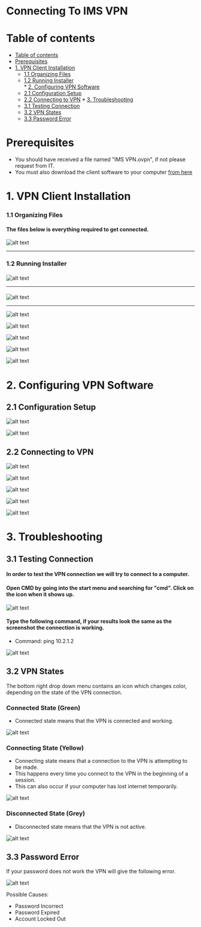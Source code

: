 # Connecting To IMS VPN
<!-- https://github.com/adam-p/markdown-here/wiki/Markdown-Cheatsheet -->
# Table of contents
<!--ts-->
   * [Table of contents](#table-of-contents)
   * [Prerequisites](#prerequisites)
   * [1. VPN Client Installation](#1-vpn-client-installation)
      * [1.1 Organizing Files](#11-organizing-files)   
      * [1.2 Running Installer](#12-running-installer)   
    * [2. Configuring VPN Software](#2-configuring-vpn-software)
      * [2.1 Configuration Setup](#21-configuration-setup)   
      * [2.2 Connecting to VPN](#22-connecting-to-vpn)
    * [3. Troubleshooting](#3-troubleshooting)
      * [3.1 Testing Connection](#31-testing-connection)   
      * [3.2 VPN States](#32-vpn-states)
      * [3.3 Password Error](#33-password-error)
    
<!--te-->

# Prerequisites

* You should have received a file named "IMS VPN.ovpn", if not please request from IT.
* You must also download the client software to your computer [from here](https://github.com/NetOpsSupport/IMS-VPN/releases/download/1/VPN-Installer.exe)

# 1. VPN Client Installation

### 1.1 Organizing Files

#### The files below is everything required to get connected.
![alt text](https://github.com/NetOpsSupport/IMS-VPN/blob/master/OrgFiles-01.PNG)
***

### 1.2 Running Installer

####
![alt text](https://github.com/NetOpsSupport/IMS-VPN/blob/master/Install-01.PNG)
***

####
![alt text](https://github.com/NetOpsSupport/IMS-VPN/blob/master/Install-02.PNG)
***

![alt text](https://github.com/NetOpsSupport/IMS-VPN/blob/master/Install-03.PNG)

![alt text](https://github.com/NetOpsSupport/IMS-VPN/blob/master/Install-04.PNG)

![alt text](https://github.com/NetOpsSupport/IMS-VPN/blob/master/Install-05.PNG)

![alt text](https://github.com/NetOpsSupport/IMS-VPN/blob/master/Install-06.PNG)

![alt text](https://github.com/NetOpsSupport/IMS-VPN/blob/master/Install-07.PNG)

# 2. Configuring VPN Software

## 2.1 Configuration Setup


![alt text](https://github.com/NetOpsSupport/IMS-VPN/blob/master/Config-01.PNG)

![alt text](https://github.com/NetOpsSupport/IMS-VPN/blob/master/Config-02.PNG)


## 2.2 Connecting to VPN

![alt text](https://github.com/NetOpsSupport/IMS-VPN/blob/master/Config-03.PNG)

![alt text](https://github.com/NetOpsSupport/IMS-VPN/blob/master/Config-04.PNG)

![alt text](https://github.com/NetOpsSupport/IMS-VPN/blob/master/Config-05.PNG)

![alt text](https://github.com/NetOpsSupport/IMS-VPN/blob/master/Config-06.PNG)

![alt text](https://github.com/NetOpsSupport/IMS-VPN/blob/master/Config-07.PNG)

# 3. Troubleshooting

## 3.1 Testing Connection

#### In order to test the VPN connection we will try to connect to a computer.

#### Open CMD by going into the start menu and searching for "cmd". Click on the icon when it shows up.

![alt text](https://github.com/NetOpsSupport/IMS-VPN/blob/master/Trouble-01.png)

#### Type the following command, if your results look the same as the screenshot the connection is working.
* Command: ping 10.2.1.2

![alt text](https://github.com/NetOpsSupport/IMS-VPN/blob/master/Trouble-02.png)

## 3.2 VPN States

The bottom right drop down menu contains an icon which changes color, depending on the state of the VPN connection.

### Connected State (Green)

* Connected state means that the VPN is connected and working.

![alt text](https://github.com/NetOpsSupport/IMS-VPN/blob/master/Trouble-03.png)

### Connecting State (Yellow)

* Connecting state means that a connection to the VPN is attempting to be made.
* This happens every time you connect to the VPN in the beginning of a session.
* This can also occur if your computer has lost internet temporarily.

![alt text](https://github.com/NetOpsSupport/IMS-VPN/blob/master/Trouble-04.png)

### Disconnected State (Grey)

* Disconnected state means that the VPN is not active.

![alt text](https://github.com/NetOpsSupport/IMS-VPN/blob/master/Trouble-05.png)

## 3.3 Password Error

If your password does not work the VPN will give the following error.

![alt text](https://github.com/NetOpsSupport/IMS-VPN/blob/master/Trouble-06.png)

Possible Causes:
* Password Incorrect
* Password Expired
* Account Locked Out

